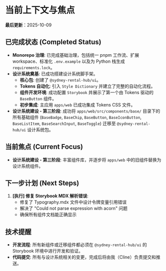 # 当前上下文与焦点
**最后更新**：2025-10-09

## 已完成状态 (Completed Status)
- **Monorepo 治理**: 已完成基础治理，包括统一 pnpm 工作流、扩展 workspace、标准化 `.env.example` 以及为 Python 栈生成 `requirements.lock`。
- **设计系统奠基**: 已成功搭建设计系统脚手架。
  - **核心包**: 创建了 `@sydney-rental-hub/ui`。
  - **Tokens 自动化**: 引入 `Style Dictionary` 并建立了完整的自动化流程。
  - **组件开发环境**: 成功配置 `Storybook` 并展示了第一个由 Tokens 驱动的 `BaseButton` 组件。
  - **初步集成**: 主应用 `apps/web` 已成功集成 Tokens CSS 文件。
- **设计系统建设 - 第三阶段**: 成功将 `apps/web/src/components/base/` 目录下的所有基础组件 (`BaseBadge`, `BaseChip`, `BaseButton`, `BaseIconButton`, `BaseListItem`, `BaseSearchInput`, `BaseToggle`) 迁移至 `@sydney-rental-hub/ui` 设计系统包。

## 当前焦点 (Current Focus)
- **设计系统建设 - 第三阶段**: 丰富组件库，并逐步将 `apps/web` 中的旧组件替换为设计系统组件。

## 下一步计划 (Next Steps)
1.  **[执行] 修复 Storybook MDX 解析错误**:
    - 修复了 Typography.mdx 文件中设计令牌变量引用错误
    - 解决了 "Could not parse expression with acorn" 问题
    - 确保所有组件文档能正确显示

## 技术提醒
- **开发流程**: 所有新组件或迁移组件都必须在 `@sydney-rental-hub/ui` 的 Storybook 环境中进行开发和验证。
- **代码提交**: 所有与设计系统相关的变更，完成后将由我（Cline）负责提交和推送。
